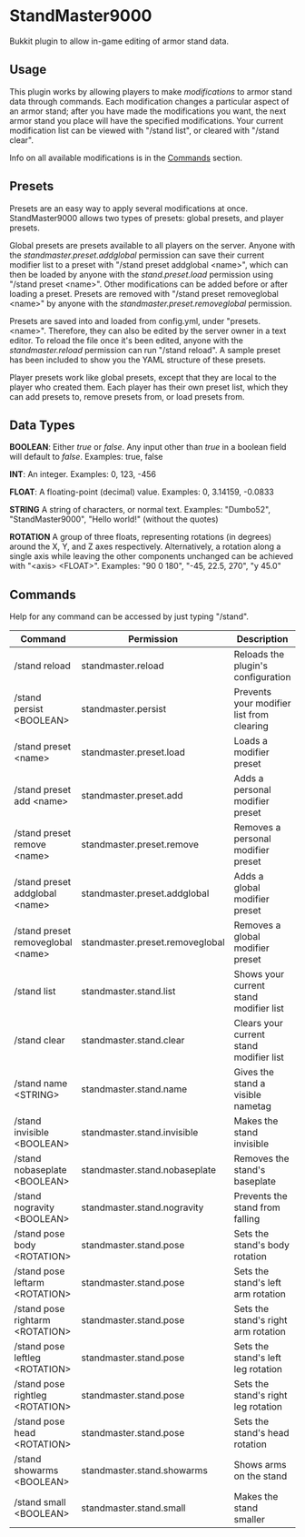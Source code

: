 # StandMaster9000
Bukkit plugin to allow in-game editing of armor stand data.

## Usage
This plugin works by allowing players to make *modifications* to armor stand data through commands. Each modification changes a particular aspect of an armor stand; after you have made the modifications you want, the next armor stand you place will have the specified modifications. Your current modification list can be viewed with "/stand list", or cleared with "/stand clear".

Info on all available modifications is in the [Commands](#commands) section.

## Presets
Presets are an easy way to apply several modifications at once. StandMaster9000 allows two types of presets: global presets, and player presets.

Global presets are presets available to all players on the server. Anyone with the *standmaster.preset.addglobal* permission can save their current modifier list to a preset with "/stand preset addglobal \<name\>", which can then be loaded by anyone with the *stand.preset.load* permission using "/stand preset \<name\>". Other modifications can be added before or after loading a preset. Presets are removed with "/stand preset removeglobal \<name\>" by anyone with the *standmaster.preset.removeglobal* permission.

Presets are saved into and loaded from config.yml, under "presets.\<name\>". Therefore, they can also be edited by the server owner in a text editor. To reload the file once it's been edited, anyone with the *standmaster.reload* permission can run "/stand reload". A sample preset has been included to show you the YAML structure of these presets.

Player presets work like global presets, except that they are local to the player who created them. Each player has their own preset list, which they can add presets to, remove presets from, or load presets from.

## Data Types
**BOOLEAN**: Either *true* or *false*. Any input other than *true* in a boolean field will default to *false*. Examples: true, false

**INT**: An integer. Examples: 0, 123, -456

**FLOAT**: A floating-point (decimal) value. Examples: 0, 3.14159, -0.0833

**STRING** A string of characters, or normal text. Examples: "Dumbo52", "StandMaster9000", "Hello world!" (without the quotes)

**ROTATION** A group of three floats, representing rotations (in degrees) around the X, Y, and Z axes respectively. Alternatively, a rotation along a single axis while leaving the other components unchanged can be achieved with "\<axis\> \<FLOAT\>". Examples: "90 0 180", "-45, 22.5, 270", "y 45.0"

## Commands
Help for any command can be accessed by just typing "/stand".

| Command                             | Permission                      | Description                               |
| ----------------------------------- | ------------------------------- | ----------------------------------------- |
| /stand reload                       | standmaster.reload              | Reloads the plugin's configuration        |
| /stand persist \<BOOLEAN\>          | standmaster.persist             | Prevents your modifier list from clearing |
| /stand preset \<name\>              | standmaster.preset.load         | Loads a modifier preset                   |
| /stand preset add \<name\>          | standmaster.preset.add          | Adds a personal modifier preset           |
| /stand preset remove \<name\>       | standmaster.preset.remove       | Removes a personal modifier preset        |
| /stand preset addglobal \<name\>    | standmaster.preset.addglobal    | Adds a global modifier preset             |
| /stand preset removeglobal \<name\> | standmaster.preset.removeglobal | Removes a global modifier preset          |
| /stand list                         | standmaster.stand.list          | Shows your current stand modifier list    |
| /stand clear                        | standmaster.stand.clear         | Clears your current stand modifier list   |
| /stand name \<STRING\>              | standmaster.stand.name          | Gives the stand a visible nametag         |
| /stand invisible \<BOOLEAN\>        | standmaster.stand.invisible     | Makes the stand invisible                 |
| /stand nobaseplate \<BOOLEAN\>      | standmaster.stand.nobaseplate   | Removes the stand's baseplate             |
| /stand nogravity \<BOOLEAN\>        | standmaster.stand.nogravity     | Prevents the stand from falling           |
| /stand pose body \<ROTATION\>       | standmaster.stand.pose          | Sets the stand's body rotation            |
| /stand pose leftarm \<ROTATION\>    | standmaster.stand.pose          | Sets the stand's left arm rotation        |
| /stand pose rightarm \<ROTATION\>   | standmaster.stand.pose          | Sets the stand's right arm rotation       |
| /stand pose leftleg \<ROTATION\>    | standmaster.stand.pose          | Sets the stand's left leg rotation        |
| /stand pose rightleg \<ROTATION\>   | standmaster.stand.pose          | Sets the stand's right leg rotation       |
| /stand pose head \<ROTATION\>       | standmaster.stand.pose          | Sets the stand's head rotation            |
| /stand showarms \<BOOLEAN\>         | standmaster.stand.showarms      | Shows arms on the stand                   |
| /stand small \<BOOLEAN\>            | standmaster.stand.small         | Makes the stand smaller                   |
